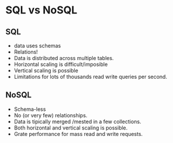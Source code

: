 # SQL vs NoSQL

## SQL

- data uses schemas
- Relations!
- Data is distributed across multiple tables.
- Horizontal scaling is difficult/imposible
- Vertical scaling is possible
- Limitations for lots of thousands read write queries per second.

## NoSQL

- Schema-less
- No (or very few) relationships.
- Data is tipically merged /mested in a few collections.
- Both horizontal and vertical scaling is possible.
- Grate performance for mass read and write requests.
